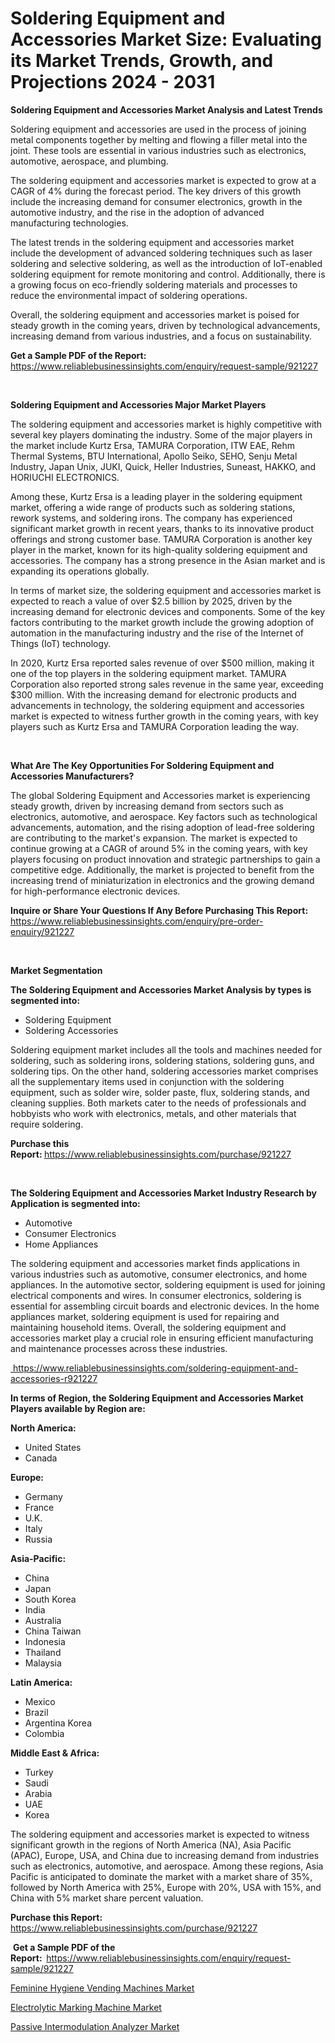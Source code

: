 <p><h1>Soldering Equipment and Accessories Market Size: Evaluating its Market Trends, Growth, and Projections 2024 - 2031</h1></p><p><strong>Soldering Equipment and Accessories Market Analysis and Latest Trends</strong></p>
<p><p>Soldering equipment and accessories are used in the process of joining metal components together by melting and flowing a filler metal into the joint. These tools are essential in various industries such as electronics, automotive, aerospace, and plumbing.</p><p>The soldering equipment and accessories market is expected to grow at a CAGR of 4% during the forecast period. The key drivers of this growth include the increasing demand for consumer electronics, growth in the automotive industry, and the rise in the adoption of advanced manufacturing technologies.</p><p>The latest trends in the soldering equipment and accessories market include the development of advanced soldering techniques such as laser soldering and selective soldering, as well as the introduction of IoT-enabled soldering equipment for remote monitoring and control. Additionally, there is a growing focus on eco-friendly soldering materials and processes to reduce the environmental impact of soldering operations.</p><p>Overall, the soldering equipment and accessories market is poised for steady growth in the coming years, driven by technological advancements, increasing demand from various industries, and a focus on sustainability.</p></p>
<p><strong>Get a Sample PDF of the Report:&nbsp;</strong> <a href="https://www.reliablebusinessinsights.com/enquiry/request-sample/921227">https://www.reliablebusinessinsights.com/enquiry/request-sample/921227</a></p>
<p>&nbsp;</p>
<p><strong>Soldering Equipment and Accessories Major Market Players</strong></p>
<p><p>The soldering equipment and accessories market is highly competitive with several key players dominating the industry. Some of the major players in the market include Kurtz Ersa, TAMURA Corporation, ITW EAE, Rehm Thermal Systems, BTU International, Apollo Seiko, SEHO, Senju Metal Industry, Japan Unix, JUKI, Quick, Heller Industries, Suneast, HAKKO, and HORIUCHI ELECTRONICS.</p><p>Among these, Kurtz Ersa is a leading player in the soldering equipment market, offering a wide range of products such as soldering stations, rework systems, and soldering irons. The company has experienced significant market growth in recent years, thanks to its innovative product offerings and strong customer base. TAMURA Corporation is another key player in the market, known for its high-quality soldering equipment and accessories. The company has a strong presence in the Asian market and is expanding its operations globally.</p><p>In terms of market size, the soldering equipment and accessories market is expected to reach a value of over $2.5 billion by 2025, driven by the increasing demand for electronic devices and components. Some of the key factors contributing to the market growth include the growing adoption of automation in the manufacturing industry and the rise of the Internet of Things (IoT) technology.</p><p>In 2020, Kurtz Ersa reported sales revenue of over $500 million, making it one of the top players in the soldering equipment market. TAMURA Corporation also reported strong sales revenue in the same year, exceeding $300 million. With the increasing demand for electronic products and advancements in technology, the soldering equipment and accessories market is expected to witness further growth in the coming years, with key players such as Kurtz Ersa and TAMURA Corporation leading the way.</p></p>
<p>&nbsp;</p>
<p><strong>What Are The Key Opportunities For Soldering Equipment and Accessories Manufacturers?</strong></p>
<p><p>The global Soldering Equipment and Accessories market is experiencing steady growth, driven by increasing demand from sectors such as electronics, automotive, and aerospace. Key factors such as technological advancements, automation, and the rising adoption of lead-free soldering are contributing to the market's expansion. The market is expected to continue growing at a CAGR of around 5% in the coming years, with key players focusing on product innovation and strategic partnerships to gain a competitive edge. Additionally, the market is projected to benefit from the increasing trend of miniaturization in electronics and the growing demand for high-performance electronic devices.</p></p>
<p><strong>Inquire or Share Your Questions If Any Before Purchasing This Report:</strong> <a href="https://www.reliablebusinessinsights.com/enquiry/pre-order-enquiry/921227">https://www.reliablebusinessinsights.com/enquiry/pre-order-enquiry/921227</a></p>
<p>&nbsp;</p>
<p><strong>Market Segmentation</strong></p>
<p><strong>The Soldering Equipment and Accessories Market Analysis by types is segmented into:</strong></p>
<p><ul><li>Soldering Equipment</li><li>Soldering Accessories</li></ul></p>
<p><p>Soldering equipment market includes all the tools and machines needed for soldering, such as soldering irons, soldering stations, soldering guns, and soldering tips. On the other hand, soldering accessories market comprises all the supplementary items used in conjunction with the soldering equipment, such as solder wire, solder paste, flux, soldering stands, and cleaning supplies. Both markets cater to the needs of professionals and hobbyists who work with electronics, metals, and other materials that require soldering.</p></p>
<p><strong>Purchase this Report:&nbsp;</strong><a href="https://www.reliablebusinessinsights.com/purchase/921227">https://www.reliablebusinessinsights.com/purchase/921227</a></p>
<p>&nbsp;</p>
<p><strong>The Soldering Equipment and Accessories Market Industry Research by Application is segmented into:</strong></p>
<p><ul><li>Automotive</li><li>Consumer Electronics</li><li>Home Appliances</li></ul></p>
<p><p>The soldering equipment and accessories market finds applications in various industries such as automotive, consumer electronics, and home appliances. In the automotive sector, soldering equipment is used for joining electrical components and wires. In consumer electronics, soldering is essential for assembling circuit boards and electronic devices. In the home appliances market, soldering equipment is used for repairing and maintaining household items. Overall, the soldering equipment and accessories market play a crucial role in ensuring efficient manufacturing and maintenance processes across these industries.</p></p>
<p><a href="https://www.reliablebusinessinsights.com/soldering-equipment-and-accessories-r921227">&nbsp;https://www.reliablebusinessinsights.com/soldering-equipment-and-accessories-r921227</a></p>
<p><strong>In terms of Region, the Soldering Equipment and Accessories Market Players available by Region are:</strong></p>
<p>
    <p> <strong> North America: </strong>
        <ul>
            <li>United States</li>
            <li>Canada</li>
        </ul>
        </p> 
    <p> <strong> Europe: </strong>
        <ul>
            <li>Germany</li>
            <li>France</li>
            <li>U.K.</li>
            <li>Italy</li>
            <li>Russia</li>
        </ul>
        </p> 
    <p> <strong> Asia-Pacific: </strong>
        <ul>
            <li>China</li>
            <li>Japan</li>
            <li>South Korea</li>
            <li>India</li>
            <li>Australia</li>
            <li>China Taiwan</li>
            <li>Indonesia</li>
            <li>Thailand</li>
            <li>Malaysia</li>
        </ul>
        </p> 
    <p> <strong> Latin America: </strong>
        <ul>
            <li>Mexico</li>
            <li>Brazil</li>
            <li>Argentina Korea</li>
            <li>Colombia</li>
        </ul>
        </p> 
    <p> <strong> Middle East & Africa: </strong>
        <ul>
            <li>Turkey</li>
            <li>Saudi</li>
            <li>Arabia</li>
            <li>UAE</li>
            <li>Korea</li>
        </ul>
    </p>
    </p>
<p><p>The soldering equipment and accessories market is expected to witness significant growth in the regions of North America (NA), Asia Pacific (APAC), Europe, USA, and China due to increasing demand from industries such as electronics, automotive, and aerospace. Among these regions, Asia Pacific is anticipated to dominate the market with a market share of 35%, followed by North America with 25%, Europe with 20%, USA with 15%, and China with 5% market share percent valuation.</p></p>
<p><strong>Purchase this Report: </strong><a href="https://www.reliablebusinessinsights.com/purchase/921227">https://www.reliablebusinessinsights.com/purchase/921227</a></p>
<p>&nbsp;<strong>Get a Sample PDF of the Report:&nbsp;&nbsp;</strong><a href="https://www.reliablebusinessinsights.com/enquiry/request-sample/921227">https://www.reliablebusinessinsights.com/enquiry/request-sample/921227</a></p>
<p><strong></strong></p>
<p><p><a href="https://github.com/marshallymanow/Market-Research-Report-List-1/blob/main/feminine-hygiene-vending-machines-market.md">Feminine Hygiene Vending Machines Market</a></p><p><a href="https://github.com/caicuccucga/Market-Research-Report-List-1/blob/main/electrolytic-marking-machine-market.md">Electrolytic Marking Machine Market</a></p><p><a href="https://github.com/francesprichey/Market-Research-Report-List-1/blob/main/passive-intermodulation-analyzer-market.md">Passive Intermodulation Analyzer Market</a></p></p>